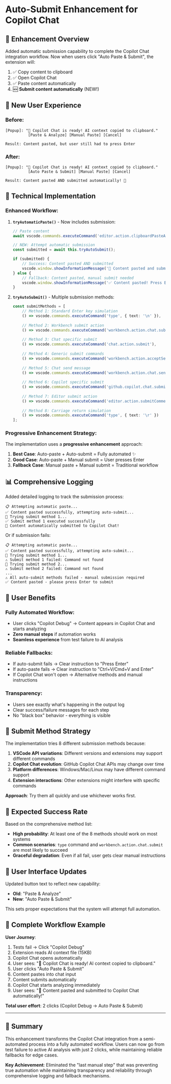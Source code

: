 # Auto-Submit Enhancement for Copilot Chat

## 🎯 **Enhancement Overview**

Added automatic submission capability to complete the Copilot Chat integration workflow. Now when users click "Auto Paste & Submit", the extension will:

1. ✅ Copy content to clipboard
2. ✅ Open Copilot Chat  
3. ✅ Paste content automatically
4. 🆕 **Submit content automatically** (NEW!)

## 🚀 **New User Experience**

### **Before**:
```
[Popup]: "🤖 Copilot Chat is ready! AI context copied to clipboard."
          [Paste & Analyze] [Manual Paste] [Cancel]

Result: Content pasted, but user still had to press Enter
```

### **After**:
```
[Popup]: "🤖 Copilot Chat is ready! AI context copied to clipboard."
          [Auto Paste & Submit] [Manual Paste] [Cancel]

Result: Content pasted AND submitted automatically! 🚀
```

## 🔧 **Technical Implementation**

### **Enhanced Workflow**:

1. **`tryAutomaticPaste()`** - Now includes submission:
   ```typescript
   // Paste content
   await vscode.commands.executeCommand('editor.action.clipboardPasteAction');
   
   // NEW: Attempt automatic submission
   const submitted = await this.tryAutoSubmit();
   
   if (submitted) {
       // Success: Content pasted AND submitted
       vscode.window.showInformationMessage('🚀 Content pasted and submitted automatically!');
   } else {
       // Fallback: Content pasted, manual submit needed
       vscode.window.showInformationMessage('✅ Content pasted! Press Enter to submit.');
   }
   ```

2. **`tryAutoSubmit()`** - Multiple submission methods:
   ```typescript
   const submitMethods = [
       // Method 1: Standard Enter key simulation
       () => vscode.commands.executeCommand('type', { text: '\n' }),
       
       // Method 2: Workbench submit action  
       () => vscode.commands.executeCommand('workbench.action.chat.submit'),
       
       // Method 3: Chat specific submit
       () => vscode.commands.executeCommand('chat.action.submit'),
       
       // Method 4: Generic submit commands
       () => vscode.commands.executeCommand('workbench.action.acceptSelectedSuggestion'),
       
       // Method 5: Chat send message
       () => vscode.commands.executeCommand('workbench.action.chat.sendMessage'),
       
       // Method 6: Copilot specific submit
       () => vscode.commands.executeCommand('github.copilot.chat.submit'),
       
       // Method 7: Editor submit action
       () => vscode.commands.executeCommand('editor.action.submitComment'),
       
       // Method 8: Carriage return simulation
       () => vscode.commands.executeCommand('type', { text: '\r' })
   ];
   ```

### **Progressive Enhancement Strategy**:

The implementation uses a **progressive enhancement** approach:

1. **Best Case**: Auto-paste + Auto-submit = Fully automated ✨
2. **Good Case**: Auto-paste + Manual submit = User presses Enter
3. **Fallback Case**: Manual paste + Manual submit = Traditional workflow

## 📊 **Comprehensive Logging**

Added detailed logging to track the submission process:

```
📋 Attempting automatic paste...
✅ Content pasted successfully, attempting auto-submit...
🔄 Trying submit method 1...
✅ Submit method 1 executed successfully
🚀 Content automatically submitted to Copilot Chat!
```

Or if submission fails:
```
📋 Attempting automatic paste...
✅ Content pasted successfully, attempting auto-submit...
🔄 Trying submit method 1...
⚠️ Submit method 1 failed: Command not found
🔄 Trying submit method 2...
⚠️ Submit method 2 failed: Command not found
...
⚠️ All auto-submit methods failed - manual submission required
✅ Content pasted - please press Enter to submit
```

## 🎯 **User Benefits**

### **Fully Automated Workflow**:
- User clicks "Copilot Debug" → Content appears in Copilot Chat and starts analyzing
- **Zero manual steps** if automation works
- **Seamless experience** from test failure to AI analysis

### **Reliable Fallbacks**:
- If auto-submit fails → Clear instruction to "Press Enter"
- If auto-paste fails → Clear instruction to "Ctrl+V/Cmd+V and Enter"  
- If Copilot Chat won't open → Alternative methods and manual instructions

### **Transparency**:
- Users see exactly what's happening in the output log
- Clear success/failure messages for each step
- No "black box" behavior - everything is visible

## 🧪 **Submit Method Strategy**

The implementation tries 8 different submission methods because:

1. **VSCode API variations**: Different versions and extensions may support different commands
2. **Copilot Chat evolution**: GitHub Copilot Chat APIs may change over time
3. **Platform differences**: Windows/Mac/Linux may have different command support
4. **Extension interactions**: Other extensions might interfere with specific commands

**Approach**: Try them all quickly and use whichever works first.

## 🔮 **Expected Success Rate**

Based on the comprehensive method list:

- **High probability**: At least one of the 8 methods should work on most systems
- **Common scenarios**: `type` command and `workbench.action.chat.submit` are most likely to succeed
- **Graceful degradation**: Even if all fail, user gets clear manual instructions

## 📱 **User Interface Updates**

Updated button text to reflect new capability:
- **Old**: "Paste & Analyze" 
- **New**: "Auto Paste & Submit"

This sets proper expectations that the system will attempt full automation.

## 🎉 **Complete Workflow Example**

**User Journey**:
1. Tests fail → Click "Copilot Debug"
2. Extension reads AI context file (15KB)
3. Copilot Chat opens automatically
4. User sees: "🤖 Copilot Chat is ready! AI context copied to clipboard."
5. User clicks "Auto Paste & Submit"
6. Content pastes into chat input
7. Content submits automatically  
8. Copilot Chat starts analyzing immediately
9. User sees: "🚀 Content pasted and submitted to Copilot Chat automatically!"

**Total user effort**: 2 clicks (Copilot Debug → Auto Paste & Submit)

---

## 📝 **Summary**

This enhancement transforms the Copilot Chat integration from a semi-automated process into a fully automated workflow. Users can now go from test failure to active AI analysis with just 2 clicks, while maintaining reliable fallbacks for edge cases.

**Key Achievement**: Eliminated the "last manual step" that was preventing true automation while maintaining transparency and reliability through comprehensive logging and fallback mechanisms.